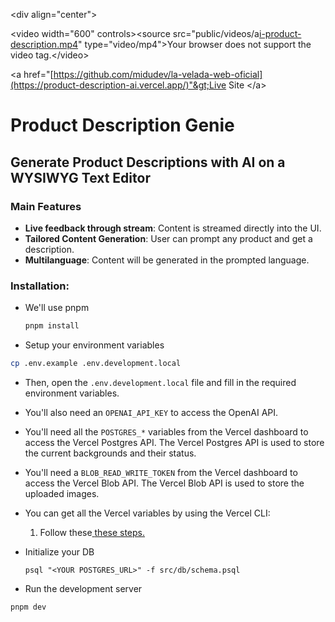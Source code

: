 &lt;div align="center"&gt;

&lt;video width="600" controls&gt;&lt;source src="public/videos/a[i-product-description.mp4](http://ai-product-description.mp)" type="video/mp4"&gt;Your browser does not support the video tag.&lt;/video&gt;

&lt;a href="[https://github.com/midudev/la-velada-web-oficial](https://product-description-ai.vercel.app/)"&gt;Live Site &lt;/a&gt;

# Product Description Genie

## Generate Product Descriptions with AI on a WYSIWYG Text Editor

### Main Features

- **Live feedback through stream**: Content is streamed directly into the UI.
- **Tailored Content Generation**: User can prompt any product and get a description.
- **Multilanguage**: Content will be generated in the prompted language.

### Installation:

- We'll use pnpm

  ```sh
  pnpm install
  ```

- Setup your environment variables

```bash
cp .env.example .env.development.local
```

- Then, open the `.env.development.local` file and fill in the required environment variables.
- You'll also need an `OPENAI_API_KEY` to access the OpenAI API.
- You'll need all the `POSTGRES_*` variables from the Vercel dashboard to access the Vercel Postgres API. The Vercel Postgres API is used to store the current backgrounds and their status.
- You'll need a `BLOB_READ_WRITE_TOKEN` from the Vercel dashboard to access the Vercel Blob API. The Vercel Blob API is used to store the uploaded images.
- You can get all the Vercel variables by using the Vercel CLI:

  1. Follow these[ ](https://vercel.com/docs/cli/project-linking)[these steps.](https://vercel.com/docs/cli/link)

- Initialize your DB

  ```
  psql "<YOUR POSTGRES_URL>" -f src/db/schema.psql
  ```

- Run the development server

```
pnpm dev
```
